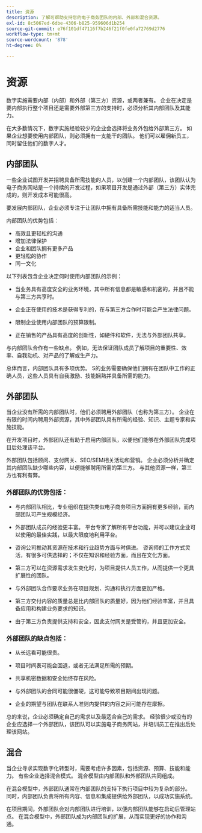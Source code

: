 ```yaml
---
title: 资源
description: 了解可帮助支持您的电子商务团队的内部、外部和混合资源。
exl-id: 8c5067ed-6dbe-4306-b825-959606d1b254
source-git-commit: e76f101df47116f7b246f21f0fe0fa72769d2776
workflow-type: tm+mt
source-wordcount: '878'
ht-degree: 0%

---
```


# 资源

数字实施需要内部（内部）和外部（第三方）资源，或两者兼有。 企业在决定是要内部执行整个项目还是需要外部第三方的支持时，必须分析其内部团队及其能力。

在大多数情况下，数字实施经验较少的企业会选择将业务外包给外部第三方。 如果企业想要使用内部团队，则必须拥有一支能干的团队。 他们可以雇佣新员工，同时留住他们的数字人才。

## 内部团队

一些企业试图开发并招聘具备所需技能的人员，以创建一个内部团队，该团队认为电子商务网站是一个持续的开发过程，如果项目开发是通过外部（第三方）实体完成的，则开发成本可能很高。

要发展内部团队，企业必须专注于让团队中拥有具备所需技能和能力的适当人员。

内部团队的优势包括：

- 高效且更轻松的沟通
- 增加法律保护
- 企业和团队拥有更多产品
- 更轻松的协作
- 同一文化

以下列表包含企业决定何时使用内部团队的示例：

- 当业务具有高度安全的业务环境，其中所有信息都是敏感和机密的，并且不能与第三方共享时。

- 企业正在使用的技术是获得专利的，在与第三方合作时可能会产生法律问题。

- 限制企业使用内部团队的预算限制。

- 正在销售的产品具有高度的创新性，如硬件和软件，无法与外部团队共享。

与内部团队合作有一些缺点。 例如，无法保证团队成员了解项目的重要性、效率、自我动机、对产品的了解或生产力。

总体而言，内部团队具有多项优势。 S的业务需要确保他们拥有在团队中工作的正确人员，这些人员具有自我激励、技能娴熟并具备所需的能力。

## 外部团队

当企业没有所需的内部团队时，他们必须聘用外部团队（也称为第三方）。 企业在有限的时间内聘用外部资源，其中外部团队具有所需的经验、知识、主题专家和实施技能。

在开发项目时，外部团队还有助于启用内部团队，以便他们能够在外部团队完成项目后处理该平台。

外部团队包括顾问、支付网关、SEO/SEM相关活动和营销。 企业必须分析并确定其内部团队缺少哪些内容，以便能够聘用所需的第三方。 与其他资源一样，第三方也有利有弊。

### 外部团队的优势包括：

- 与内部团队相比，专业组织在提供类似电子商务项目方面拥有更多经验，而内部团队可产生规模经济。

- 外部团队成员的经验更丰富。 平台专家了解所有平台功能，并可以建议企业可以使用的最佳实践，以最大限度地利用平台。

- 咨询公司推动其资源在技术和行业趋势方面与时俱进。 咨询师的工作方式灵活，有很多可供选择的；不仅在知识和经验方面，而且在文化方面。

- 第三方可以在资源需求发生变化时，为项目提供人员工作，从而提供一个更具扩展性的团队。

- 与外部团队合作要求业务在项目规划、沟通和执行方面更加严格。

- 第三方交付内容的质量总是比内部团队的质量好，因为他们经验丰富，并且具备应用和构建业务要求的知识。

- 由于第三方负责提供支持和安全，因此支付网关是受管的，并且更加安全。

### 外部团队的缺点包括：

- 从长远看可能很贵。

- 项目时间表可能会回退，或者无法满足所需的预期。

- 共享机密数据和安全始终存在风险。

- 与外部团队的合同可能很僵硬，这可能导致项目期间出现问题。

- 企业的期望与团队在联系人准则内提供的内容之间可能存在摩擦。

总的来说，企业必须确定自己的需求以及最适合自己的需求。 经验很少或没有的企业应选择一个外部团队，该团队可以实施电子商务网站，并培训员工在推出后处理该网站。

## 混合

当企业寻求实现数字化转型时，需要考虑许多因素，包括资源、预算、技能和能力。 有些企业选择混合模式。 混合模型由内部团队和外部团队共同组成。

在混合模型中，外部团队通常在内部团队的支持下执行项目中较为复杂的部分。 同时，内部团队负责将所有内容、信息和集成提供给外部团队，以成功实施系统。

在项目期间，外部团队会对内部团队进行培训，以便内部团队能够在启动后管理站点。 在混合模型中，外部团队成为内部团队的扩展，从而实现更好的协作和沟通。
